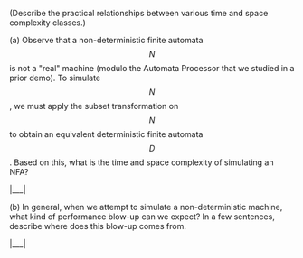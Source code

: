 (Describe the practical relationships between various time and space complexity classes.)

(a) Observe that a non-deterministic finite automata $$N$$ is not a "real" machine (modulo the Automata Processor that we studied in a prior demo). To simulate $$N$$, we must apply the subset transformation on $$N$$ to obtain an equivalent deterministic finite automata $$D$$. Based on this, what is the time and space complexity of simulating an NFA?

|___|

(b) In general, when we attempt to simulate a non-deterministic machine, what kind of performance blow-up can we expect? In a few sentences, describe where does this blow-up comes from.

|___|
